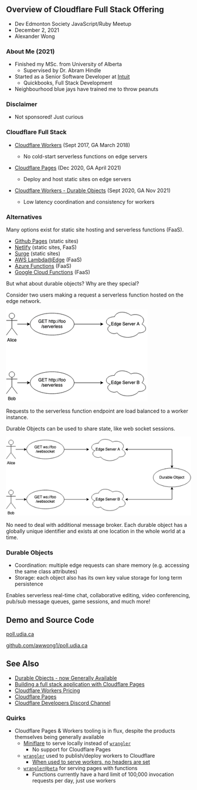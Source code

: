 ## Overview of Cloudflare Full Stack Offering
- Dev Edmonton Society JavaScript/Ruby Meetup
- December 2, 2021
- Alexander Wong


### About Me (2021)
- Finished my MSc. from University of Alberta
    - Supervised by Dr. Abram Hindle
- Started as a Senior Software Developer at [Intuit](https://intuit.com)
    - Quickbooks, Full Stack Development
- Neighbourhood blue jays have trained me to throw peanuts


### Disclaimer
- Not sponsored! Just curious



### Cloudflare Full Stack
- [Cloudflare Workers](https://workers.cloudflare.com/) (Sept 2017, GA March 2018)
  - No cold-start serverless functions on edge servers

- [Cloudflare Pages](https://pages.cloudflare.com/) (Dec 2020, GA April 2021)
  - Deploy and host static sites on edge servers

- [Cloudflare Workers - Durable Objects](https://developers.cloudflare.com/workers/runtime-apis/durable-objects) (Sept 2020, GA Nov 2021)
  - Low latency coordination and consistency for workers


### Alternatives
Many options exist for static site hosting and serverless functions (FaaS).
- [Github Pages](https://docs.github.com/en/pages/getting-started-with-github-pages/about-github-pages) (static sites)
- [Netlify](https://www.netlify.com) (static sites, FaaS)
- [Surge](https://surge.sh/) (static sites)
- [AWS Lambda@Edge](https://aws.amazon.com/lambda/edge/) (FaaS)
- [Azure Functions](https://docs.microsoft.com/en-us/azure/azure-functions/functions-overview) (FaaS)
- [Google Cloud Functions](https://cloud.google.com/functions/) (FaaS)

But what about durable objects? Why are they special?


<div class="r-stretch">

Consider two users making a request a serverless function hosted on the edge network.

<img src='assets/Get-Edge-HTTP.png'>

Requests to the serverless function endpoint are load balanced to a worker instance.
</div>


<div class="r-stretch">

Durable Objects can be used to share state, like web socket sessions.

<img src='assets/Get-Edge-WS.png'>

No need to deal with additional message broker. Each durable object has a globally unique identifier and exists at one location in the whole world at a time.
</div>


### Durable Objects
- Coordination: multiple edge requests can share memory (e.g. accessing the same class attributes)
- Storage: each object also has its own key value storage for long term persistence

Enables serverless real-time chat, collaborative editing, video conferencing, pub/sub message queues, game sessions, and much more!



## Demo and Source Code
[poll.udia.ca](https://poll.udia.ca/)

[github.com/awwong1/poll.udia.ca](https://github.com/awwong1/poll.udia.ca)



## See Also
- [Durable Objects - now Generally Available](https://blog.cloudflare.com/durable-objects-ga/)
- [Building a full stack application with Cloudflare Pages](https://blog.cloudflare.com/building-full-stack-with-pages/)
- [Cloudflare Workers Pricing](https://developers.cloudflare.com/workers/platform/pricing)
- [Cloudflare Pages](https://pages.cloudflare.com/)
- [Cloudflare Developers Discord Channel](https://discord.gg/cloudflaredev)


### Quirks
- Cloudflare Pages & Workers tooling is in flux, despite the products themselves being generally available
  - [Miniflare](https://miniflare.dev/) to serve locally instead of [`wrangler`](https://developers.cloudflare.com/workers/cli-wrangler)
    - No support for Cloudflare Pages
  - [`wrangler`](https://developers.cloudflare.com/workers/cli-wrangler) used to publish/deploy workers to Cloudflare
    - [When used to serve workers, no headers are set](https://github.com/cloudflare/wrangler/issues/2137)
  - [`wrangler@beta`](https://github.com/cloudflare/wrangler2) for serving pages with functions
    - Functions currently have a hard limit of 100,000 invocation requests per day, just use workers
